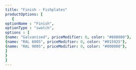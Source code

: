 ```yaml
---
title: "Finish - Fishplates"
productOptions: [
   {
optionName : "Finish",
optionType : "swatch",
options : [
{name: "Galvanised", priceModifier: 0, color: "#808080"},
{name: "RAL 6005", priceModifier: 0, color: "#015925"},
{name: "RAL 9005", priceModifier: 0, color: "#000000"},
]
}
]
---
```


